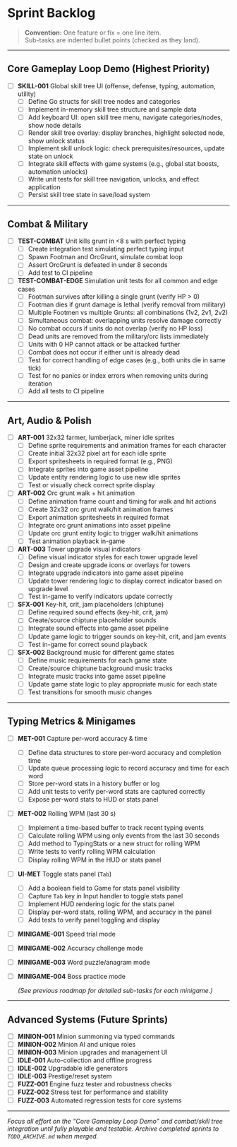 # Sprint Backlog

> **Convention:** One feature or fix = one line item.  
> Sub-tasks are indented bullet points (checked as they land).

---

## Core Gameplay Loop Demo (Highest Priority)

- [ ] **SKILL-001** Global skill tree UI (offense, defense, typing, automation, utility)
  - [ ] Define Go structs for skill tree nodes and categories
  - [ ] Implement in-memory skill tree structure and sample data
  - [ ] Add keyboard UI: open skill tree menu, navigate categories/nodes, show node details
  - [ ] Render skill tree overlay: display branches, highlight selected node, show unlock status
  - [ ] Implement skill unlock logic: check prerequisites/resources, update state on unlock
  - [ ] Integrate skill effects with game systems (e.g., global stat boosts, automation unlocks)
  - [ ] Write unit tests for skill tree navigation, unlocks, and effect application
  - [ ] Persist skill tree state in save/load system

---

## Combat & Military

- [ ] **TEST-COMBAT** Unit kills grunt in <8 s with perfect typing
  - [ ] Create integration test simulating perfect typing input
  - [ ] Spawn Footman and OrcGrunt, simulate combat loop
  - [ ] Assert OrcGrunt is defeated in under 8 seconds
  - [ ] Add test to CI pipeline

- [ ] **TEST-COMBAT-EDGE** Simulation unit tests for all common and edge cases
  - [ ] Footman survives after killing a single grunt (verify HP > 0)
  - [ ] Footman dies if grunt damage is lethal (verify removal from military)
  - [ ] Multiple Footmen vs multiple Grunts: all combinations (1v2, 2v1, 2v2)
  - [ ] Simultaneous combat: overlapping units resolve damage correctly
  - [ ] No combat occurs if units do not overlap (verify no HP loss)
  - [ ] Dead units are removed from the military/orc lists immediately
  - [ ] Units with 0 HP cannot attack or be attacked further
  - [ ] Combat does not occur if either unit is already dead
  - [ ] Test for correct handling of edge cases (e.g., both units die in same tick)
  - [ ] Test for no panics or index errors when removing units during iteration
  - [ ] Add all tests to CI pipeline

---

## Art, Audio & Polish

- [ ] **ART-001** 32x32 farmer, lumberjack, miner idle sprites
  - [ ] Define sprite requirements and animation frames for each character
  - [ ] Create initial 32x32 pixel art for each idle sprite
  - [ ] Export spritesheets in required format (e.g., PNG)
  - [ ] Integrate sprites into game asset pipeline
  - [ ] Update entity rendering logic to use new idle sprites
  - [ ] Test or visually check correct sprite display

- [ ] **ART-002** Orc grunt walk + hit animation
  - [ ] Define animation frame count and timing for walk and hit actions
  - [ ] Create 32x32 orc grunt walk/hit animation frames
  - [ ] Export animation spritesheets in required format
  - [ ] Integrate orc grunt animations into asset pipeline
  - [ ] Update orc grunt entity logic to trigger walk/hit animations
  - [ ] Test animation playback in-game

- [ ] **ART-003** Tower upgrade visual indicators
  - [ ] Define visual indicator styles for each tower upgrade level
  - [ ] Design and create upgrade icons or overlays for towers
  - [ ] Integrate upgrade indicators into game asset pipeline
  - [ ] Update tower rendering logic to display correct indicator based on upgrade level
  - [ ] Test in-game to verify indicators update correctly

- [ ] **SFX-001** Key-hit, crit, jam placeholders (chiptune)
  - [ ] Define required sound effects (key-hit, crit, jam)
  - [ ] Create/source chiptune placeholder sounds
  - [ ] Integrate sound effects into game asset pipeline
  - [ ] Update game logic to trigger sounds on key-hit, crit, and jam events
  - [ ] Test in-game for correct sound playback

- [ ] **SFX-002** Background music for different game states
  - [ ] Define music requirements for each game state
  - [ ] Create/source chiptune background music tracks
  - [ ] Integrate music tracks into game asset pipeline
  - [ ] Update game state logic to play appropriate music for each state
  - [ ] Test transitions for smooth music changes

---

## Typing Metrics & Minigames

- [ ] **MET-001** Capture per-word accuracy & time
  - [ ] Define data structures to store per-word accuracy and completion time
  - [ ] Update queue processing logic to record accuracy and time for each word
  - [ ] Store per-word stats in a history buffer or log
  - [ ] Add unit tests to verify per-word stats are captured correctly
  - [ ] Expose per-word stats to HUD or stats panel

- [ ] **MET-002** Rolling WPM (last 30 s)
  - [ ] Implement a time-based buffer to track recent typing events
  - [ ] Calculate rolling WPM using only events from the last 30 seconds
  - [ ] Add method to TypingStats or a new struct for rolling WPM
  - [ ] Write tests to verify rolling WPM calculation
  - [ ] Display rolling WPM in the HUD or stats panel

- [ ] **UI-MET** Toggle stats panel (`Tab`)
  - [ ] Add a boolean field to Game for stats panel visibility
  - [ ] Capture `Tab` key in Input handler to toggle stats panel
  - [ ] Implement HUD rendering logic for the stats panel
  - [ ] Display per-word stats, rolling WPM, and accuracy in the panel
  - [ ] Add tests to verify panel toggling and display

- [ ] **MINIGAME-001** Speed trial mode
- [ ] **MINIGAME-002** Accuracy challenge mode
- [ ] **MINIGAME-003** Word puzzle/anagram mode
- [ ] **MINIGAME-004** Boss practice mode

  *(See previous roadmap for detailed sub-tasks for each minigame.)*

---

## Advanced Systems (Future Sprints)

- [ ] **MINION-001** Minion summoning via typed commands
- [ ] **MINION-002** Minion AI and unique roles
- [ ] **MINION-003** Minion upgrades and management UI
- [ ] **IDLE-001** Auto-collection and offline progress
- [ ] **IDLE-002** Upgradable idle generators
- [ ] **IDLE-003** Prestige/reset system
- [ ] **FUZZ-001** Engine fuzz tester and robustness checks
- [ ] **FUZZ-002** Stress test for performance and stability
- [ ] **FUZZ-003** Automated regression tests for core systems

---

*Focus all effort on the "Core Gameplay Loop Demo" and combat/skill tree integration until fully playable and testable. Archive completed sprints to `TODO_ARCHIVE.md` when merged.*
